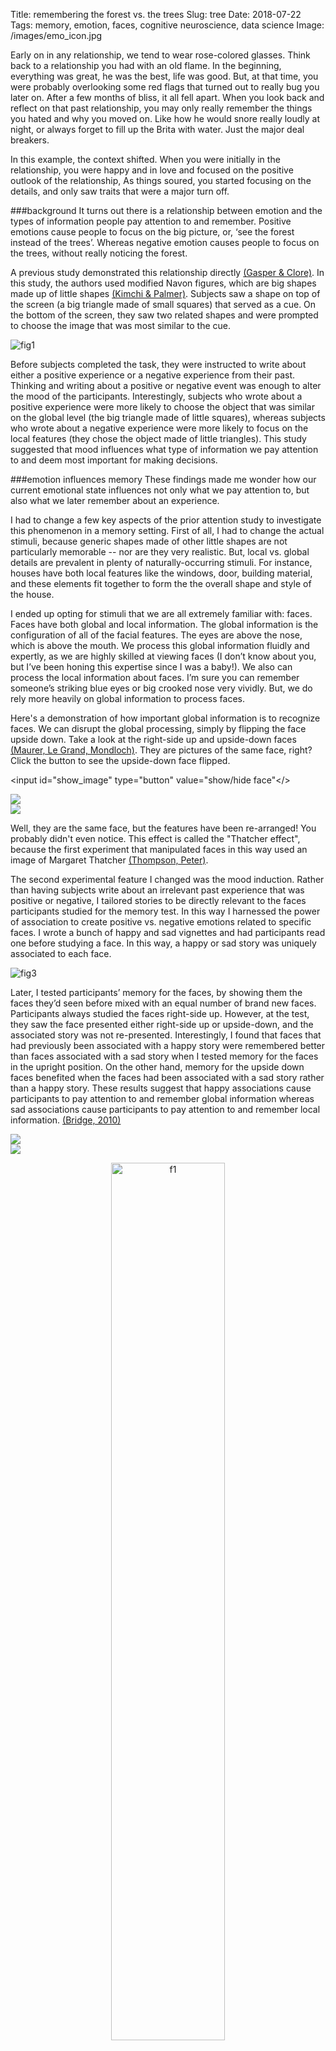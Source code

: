 Title: remembering the forest vs. the trees
Slug: tree
Date: 2018-07-22
Tags: memory, emotion, faces, cognitive neuroscience, data science
Image: /images/emo_icon.jpg


Early on in any relationship, we tend to wear rose-colored glasses. Think back to a relationship you had with an old flame. In the beginning, everything was great, he was the best, life was good. But, at that time, you were probably overlooking some red flags that turned out to really bug you later on. After a few months of bliss, it all fell apart. When you look back and reflect on that past relationship, you may only really remember the things you hated and why you moved on. Like how he would snore really loudly at night, or always forget to fill up the Brita with water. Just the major deal breakers.

In this example, the context shifted. When you were initially in the relationship, you were happy and in love and focused on the positive outlook of the relationship, As things soured, you started focusing on the details, and only saw traits that were a major turn off.

###background
It turns out there is a relationship between emotion and the types of information people pay attention to and remember. Positive emotions cause people to focus on the big picture, or, ‘see the forest instead of the trees’. Whereas negative emotion causes people to focus on the trees, without really noticing the forest.

A previous study demonstrated this relationship directly [(Gasper & Clore)](https://www.ncbi.nlm.nih.gov/pubmed/?term=gasper+clore+2002). In this study, the authors used modified Navon figures, which are big shapes made up of little shapes [(Kimchi & Palmer)](https://www.ncbi.nlm.nih.gov/pubmed/6214605). Subjects saw a shape on top of the screen (a big triangle made of small squares) that served as a cue. On the bottom of the screen, they saw two related shapes and were prompted to choose the image that was most similar to the cue.

![fig1](/images/shapes_mood.jpg)

Before subjects completed the task, they were instructed to write about either a positive experience or a negative experience from their past. Thinking and writing about a positive or negative event was enough to alter the mood of the participants. Interestingly, subjects who wrote about a positive experience were more likely to choose the object that was similar on the global level (the big triangle made of little squares), whereas subjects who wrote about a negative experience were more likely to focus on the local features (they chose the object made of little triangles). This study suggested that mood influences what type of information we pay attention to and deem most important for making decisions.



###emotion influences memory
These findings made me wonder how our current emotional state influences not only what we pay attention to, but also what we later remember about an experience.

I had to change a few key aspects of the prior attention study to investigate this phenomenon in a memory setting. First of all, I had to change the actual stimuli, because generic shapes made of other little shapes are not particularly memorable -- nor are they very realistic. But, local vs. global details are prevalent in plenty of naturally-occurring stimuli. For instance, houses have both local features like the windows, door, building material, and these elements fit together to form the the overall shape and style of the house.

I ended up opting for stimuli that we are all extremely familiar with: faces. Faces have both global and local information. The global information is the configuration of all of the facial features. The eyes are above the nose, which is above the mouth. We process this global information fluidly and expertly, as we are highly skilled at viewing faces (I don’t know about you, but I’ve been honing this expertise since I was a baby!). We also can process the local information about faces. I’m sure you can remember someone’s striking blue eyes or big crooked nose very vividly. But, we do rely more heavily on global information to process faces.

Here's a demonstration of how important global information is to recognize faces. We can disrupt the global processing, simply by flipping the face upside down. Take a look at the right-side up and upside-down faces [(Maurer, Le Grand, Mondloch)](https://www.ncbi.nlm.nih.gov/pubmed/12039607). They are pictures of the same face, right? Click the button to see the upside-down face flipped.

<input id="show_image" type="button" value="show/hide face"</>

<div class="clearfix">
<div class="column left_pic_3">
<img class="icon" src='/images/face1.png'>
</div>
<div class="column mid_pic_3">
<img src='/images/face2.png'>
</div>
<div class="column right_pic_3">
<!-- <input type="button" value="show face" onclick="showImage();"/>
<img id="loadingImage" src="/images/face3.png" style="visibility:hidden"/> -->

<!-- <a id="show_image">click here to show face</a> -->
<img id="face3" style="display:none;" src="images/face3.png">

</div>
</div>

Well, they are the same face, but the features have been re-arranged! You probably didn't even notice. This effect is called the "Thatcher effect", because the first experiment that manipulated faces in this way used an image of Margaret Thatcher [(Thompson, Peter)](https://www.ncbi.nlm.nih.gov/pubmed/?term=Margaret+Thatcher%3A+A+New+Illusion).

The second experimental feature I changed was the mood induction. Rather than having subjects write about an irrelevant past experience that was positive or negative, I tailored stories to be directly relevant to the faces participants studied for the memory test. In this way I harnessed the power of association to create positive vs. negative emotions related to specific faces. I wrote a bunch of happy and sad vignettes and had participants read one before studying a face. In this way, a happy or sad story was uniquely associated to each face.

![fig3](/images/face_task.png)

Later, I tested participants’ memory for the faces, by showing them the faces they’d seen before mixed with an equal number of brand new faces. Participants always studied the faces right-side up. However, at the test, they saw the face presented either right-side up or upside-down, and the associated story was not re-presented. Interestingly, I found that faces that had previously been associated with a happy story were remembered better than faces associated with a sad story when I tested memory for the faces in the upright position. On the other hand, memory for the upside down faces benefited when the faces had been associated with a sad story rather than a happy story. These results suggest that happy associations cause participants to pay attention to and remember global information whereas sad associations cause participants to pay attention to and remember local information. [(Bridge, 2010)](/pdfs/bridge10.pdf)

<div class="clearfix">
<div class="column left_pic">
<img class="icon" src='/images/emo_line_recall.png'>
</div>
<div class="column right_pic">
<img src='/images/emo_line_precision.png'>
</div>
</div>

<p align="center">
<img src="/images/emo_bar_f1.png" alt="f1" style="width:60%;"/>
</p>
<!-- ![fig4c](/images/emo_bar_f1.png) -->
###where does this study fall on the consciousness continuum?
In this task, subjects had to overtly make a behavioral response about whether they saw a face before or not. The main measure of memory I used was conscious. However, I would argue that the influence of emotion on how subjects processed the faces was unconscious. Subjects were not aware that they attended to more “local” features of Sad faces and more “global” features of happy faces. However, they likely viewed the faces differently when they studied them (unfortunately I did not have access to an eye tracker at the time of this experiment), which caused them to remember them differently on the final test.

###extrapolation & speculation
* Even though content you are presenting may not have any inherent positive or negative valence, the person you present it to might still have positive or negative associations with a topic that you consider neutral (e.g. memory of college for one person could be filled with happy nostalgia, whereas memory of college for another person could be encompassed by debilitating student debt).
* When presenting emotional material, you might have to adjust content so that the right level of details vs. overarching ideas get across the way you want them to.

###data & analysis
[emotion](https://github.com/donnajobridge/data_visualizations/tree/master/emo)
